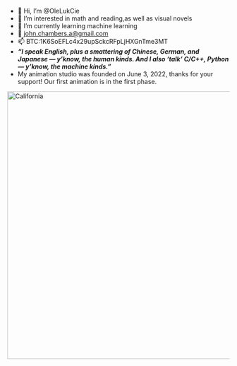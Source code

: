- 👋 Hi, I’m @OleLukCie
- 👀 I’m interested in math and reading,as well as visual novels
- 🌱 I’m currently learning machine learning
- 💞️ john.chambers.a@gmail.com
- 📫 BTC:1K6SoEFLc4x29upSckcRFpLjHXGnTme3MT
- ***“I speak English, plus a smattering of Chinese, German, and Japanese — y’know, the human kinds. And I also ‘talk’ C/C++, Python — y’know, the machine kinds.”***
- My animation studio was founded on June 3, 2022, thanks for your support! Our first animation is in the first phase.

<img width="995" height="606" alt="California" src="https://github.com/user-attachments/assets/0b617862-ab55-419f-891d-afdf74acf6b9" />
